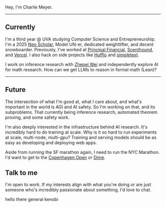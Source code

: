 Hey, I'm Charlie Meyer.

---

## Currently

I'm a third year @ UVA studying Computer Science and Entrepreneurship. I'm a 2025 [Neo Scholar](https://neo.com/scholars), Model UN-er, dedicated weightlifter, and decent snowboarder. Previously, I've worked at [Principal Financial](https://www.principal.com/), [Scenthound](https://www.scenthound.com/), and [Vercel](https://vercel.com/). I also hack on side projects like [Hufflo](https://hufflo.com/) and [simpletext](https://simpletext.ai/).

I work on inference research with [Zhepei Wei](https://weizhepei.com/) and independently explore AI for math research. How can we get LLMs to reason in formal math (Lean)?

---

## Future

The intersection of what I'm good at, what I care about, and what's important in the world is AGI and AI safety. So I'm working on that, and
its subproblems. That currently being inference research, automated theorem proving, and some safety work.

I'm also deeply interested in the infrastructure behind AI research. It's incredibly hard to do training at scale. Why is it so hard to run experiments at scale, multi-node, multi-gpu? Training and serving models should be as easy as developing and deploying web apps.

Aside from running the SF marathon again, I need to run the NYC Marathon. I'd want to get to the [Copenhagen Open](https://www.cphopen.com/) or [Dime](https://dimemtl.com/blogs/videos).

## Talk to me

I'm open to work. If my interests align with what you're doing or are just someone who's incredibly passionate about something, I'd love to chat.

hello there general kenobi
